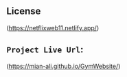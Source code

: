 
## License

(https://netflixweb11.netlify.app/)


## `Project Live Url`:

(https://mian-ali.github.io/GymWebsite/)
